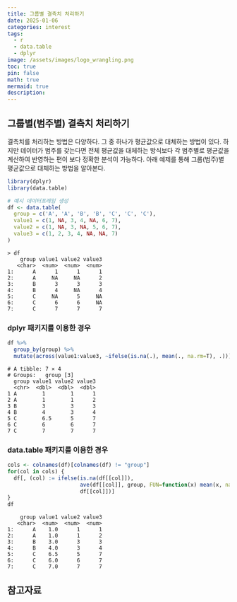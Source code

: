 ```yaml
---
title: 그룹별 결측치 처리하기 
date: 2025-01-06
categories: interest
tags: 
  - r
  - data.table
  - dplyr
image: /assets/images/logo_wrangling.png
toc: true
pin: false
math: true
mermaid: true
description: 
---
```


## 그룹별(범주별) 결측치 처리하기

결측치를 처리하는 방법은 다양하다. 그 중 하나가 평균값으로 대체하는 방법이 있다. 하지만 데이터가 범주를 갖는다면 전체 평균값을 대체하는 방식보다 각 범주별로 평균값을 계산하여 반영하는 편이 보다 정확한 분석이 가능하다. 아래 예제를 통해 그룹(범주)별 평균값으로 대체하는 방법을 알아본다.

```r
library(dplyr)
library(data.table)

# 예시 데이터프레임 생성
df <- data.table(
  group = c('A', 'A', 'B', 'B', 'C', 'C', 'C'),
  value1 = c(1, NA, 3, 4, NA, 6, 7),
  value2 = c(1, NA, 3, NA, 5, 6, 7),
  value3 = c(1, 2, 3, 4, NA, NA, 7)
)
```

```
> df
    group value1 value2 value3
   <char>  <num>  <num>  <num>
1:      A      1      1      1
2:      A     NA     NA      2
3:      B      3      3      3
4:      B      4     NA      4
5:      C     NA      5     NA
6:      C      6      6     NA
7:      C      7      7      7
```

### dplyr 패키지를 이용한 경우

```r
df %>%
  group_by(group) %>% 
  mutate(across(value1:value3, ~ifelse(is.na(.), mean(., na.rm=T), .)))
```

```
# A tibble: 7 × 4
# Groups:   group [3]
  group value1 value2 value3
  <chr>  <dbl>  <dbl>  <dbl>
1 A        1        1      1
2 A        1        1      2
3 B        3        3      3
4 B        4        3      4
5 C        6.5      5      7
6 C        6        6      7
7 C        7        7      7
```

### data.table 패키지를 이용한 경우

```r
cols <- colnames(df)[colnames(df) != "group"]
for(col in cols) {
  df[, (col) := ifelse(is.na(df[[col]]), 
                       ave(df[[col]], group, FUN=function(x) mean(x, na.rm=T)),
                       df[[col]])]
}
df
```

```
    group value1 value2 value3
   <char>  <num>  <num>  <num>
1:      A    1.0      1      1
2:      A    1.0      1      2
3:      B    3.0      3      3
4:      B    4.0      3      4
5:      C    6.5      5      7
6:      C    6.0      6      7
7:      C    7.0      7      7
```

## 참고자료

